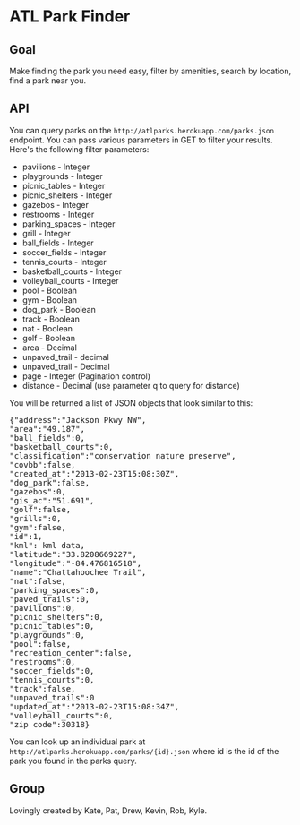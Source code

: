 ATL Park Finder
===============

Goal
----
Make finding the park you need easy, filter by amenities, search by location, find a park near you.

API
---
You can query parks on the `http://atlparks.herokuapp.com/parks.json` endpoint. You can pass various parameters in GET to filter your results. Here's the following filter parameters:
* pavilions - Integer
* playgrounds - Integer
* picnic_tables - Integer
* picnic_shelters - Integer
* gazebos - Integer
* restrooms - Integer
* parking_spaces - Integer
* grill - Integer
* ball_fields - Integer
* soccer_fields - Integer
* tennis_courts - Integer
* basketball_courts - Integer
* volleyball_courts - Integer
* pool - Boolean
* gym - Boolean
* dog_park - Boolean
* track - Boolean
* nat - Boolean
* golf - Boolean
* area - Decimal
* unpaved_trail - decimal
* unpaved_trail - Decimal
* page - Integer (Pagination control)
* distance - Decimal (use parameter q to query for distance)

You will be returned a list of JSON objects that look similar to this:
<pre>{"address":"Jackson Pkwy NW",
"area":"49.187",
"ball_fields":0,
"basketball_courts":0,
"classification":"conservation nature preserve",
"covbb":false,
"created_at":"2013-02-23T15:08:30Z",
"dog_park":false,
"gazebos":0,
"gis_ac":"51.691",
"golf":false,
"grills":0,
"gym":false,
"id":1,
"kml": kml data,
"latitude":"33.8208669227",
"longitude":"-84.476816518",
"name":"Chattahoochee Trail",
"nat":false,
"parking_spaces":0,
"paved_trails":0,
"pavilions":0,
"picnic_shelters":0,
"picnic_tables":0,
"playgrounds":0,
"pool":false,
"recreation_center":false,
"restrooms":0,
"soccer_fields":0,
"tennis_courts":0,
"track":false,
"unpaved_trails":0
"updated_at":"2013-02-23T15:08:34Z",
"volleyball_courts":0,
"zip_code":30318}</pre>

You can look up an individual park at `http://atlparks.herokuapp.com/parks/{id}.json` where id is the id of the park you found in the parks query.

Group
-----
Lovingly created by Kate, Pat, Drew, Kevin, Rob, Kyle.


